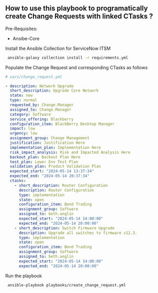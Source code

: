 ## How to use this playbook to programatically create Change Requests with linked CTasks ?

Pre-Requisites:
- Ansibe-Core


Install the Ansible Collection for ServiceNow ITSM
```bash
 ansible-galaxy collection install -r requirements.yml
```


Populate the Change Request and corresponding CTasks as follows

```yaml
# vars/change_request.yml

- description: Network Upgrade
  short_description: Upgrade Core Network
  state: new
  type: normal
  requested_by: Change.Manager
  assigned_to: Change.Manager
  category: Software
  service_offering: Blackberry
  configuration_item: BlackBerry Desktop Manager
  impact: low
  urgency: low
  assignment_group: Change Management
  justification: Justification Here
  implementation_plan: Implementation Here
  risk_impact_analysis: Risk and Impacted Analysis Here
  backout_plan: Backout Plan Here
  test_plan: Lower Env Test Plan
  validation_plan: Product Validation Plan
  expected_start: "2024-05-14 13:37:34"
  expected_end: "2024-05-14 20:37:34"
  ctasks:
    - short_description: Router Configuration
      description: Router Configuration
      type: implementation
      state: open
      configuration_item: Bond Trading
      assignment_group: Software
      assigned_to: beth.anglin
      expected_start: "2024-05-14 14:00:00"
      expected_end: "2024-05-14 20:00:00"
    - short_description: Switch Firmware Upgrade
      description: Upgrade all switches to firmware v12.3.
      type: implementation
      state: open
      configuration_item: Bond Trading
      assignment_group: Software
      assigned_to: beth.anglin
      expected_start: "2024-05-14 14:00:00"
      expected_end: "2024-05-14 20:00:00"

```
Run the playbook

```bash
 ansible-playbook playbooks/create_change_request.yml
``` 

